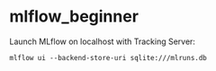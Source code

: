 # mlflow_beginner

Launch MLflow on localhost with Tracking Server:

    mlflow ui --backend-store-uri sqlite:///mlruns.db
